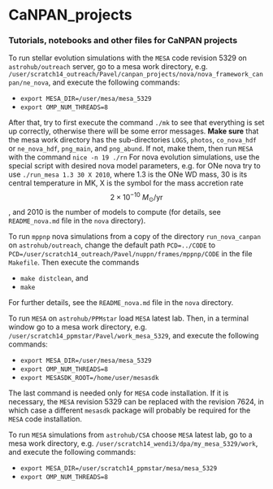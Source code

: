 # CaNPAN_projects

### Tutorials, notebooks and other files for CaNPAN projects

To run stellar evolution simulations with the ``MESA`` code revision 5329 on ``astrohub/outreach`` server, go to a mesa work directory, e.g. ``/user/scratch14_outreach/Pavel/canpan_projects/nova/nova_framework_canpan/ne_nova``, and execute the following commands:

* ``export MESA_DIR=/user/mesa/mesa_5329``
* ``export OMP_NUM_THREADS=8``

After that, try to first execute the command ``./mk`` to see that everything is set up correctly, otherwise there will be some error messages. **Make sure** that the mesa work directory has the sub-directories ``LOGS``, ``photos``, ``co_nova_hdf`` or ``ne_nova_hdf``, ``png_main``, and ``png_abund``. If not, make them, then run ``MESA`` with the command ``nice -n 19 ./rn``
For nova evolution simulations, use the special script with desired nova model parameters, e.g. for ONe nova try to use 
``./run_mesa 1.3 30 X 2010``, where 1.3 is the ONe WD mass, 30 is its central temperature in MK, X is the symbol for the mass accretion rate $$2\times 10^{-10}\ M_\odot/\mathrm{yr}$$, and 2010 is the number of models to compute (for details, see ``README_nova.md`` file in the ``nova`` directory). 

To run ``mppnp`` nova simulations from a copy of the directory ``run_nova_canpan`` on ``astrohub/outreach``, change the default path ``PCD=../CODE`` to ``PCD=/user/scratch14_outreach/Pavel/nuppn/frames/mppnp/CODE`` in the file ``Makefile``. Then execute the commands

* ``make distclean``, and
* ``make``

For further details, see the ``README_nova.md`` file in the ``nova`` directory.

To run ``MESA`` on ``astrohub/PPMstar`` load ``MESA`` latest lab. Then, in a terminal window go to a mesa work directory, e.g. ``/user/scratch14_ppmstar/Pavel/work_mesa_5329``, and execute the following commands:

* ``export MESA_DIR=/user/mesa/mesa_5329``
* ``export OMP_NUM_THREADS=8``
* ``export MESASDK_ROOT=/home/user/mesasdk``

The last command is needed only for ``MESA`` code installation.
If it is necessary, the ``MESA`` revision 5329 can be replaced with the revision 7624, in which case a different ``mesasdk`` package will probably be required for the ``MESA`` code installation.

To run ``MESA`` simulations from ``astrohub/CSA`` choose ``MESA`` latest lab, go to a mesa work directory, e.g. ``/user/scratch14_wendi3/dpa/my_mesa_5329/work``, and execute the following commands:

* ``export MESA_DIR=/user/scratch14_ppmstar/mesa/mesa_5329``
* ``export OMP_NUM_THREADS=8``